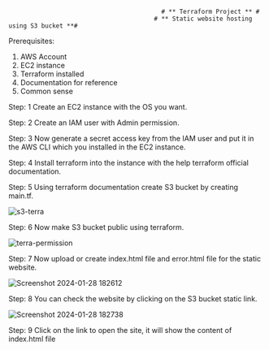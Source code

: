                                               # ** Terraform Project ** #
                                            # ** Static website hosting using S3 bucket **#
Prerequisites:
1. AWS Account
2. EC2 instance
3. Terraform installed
4. Documentation for reference
5. Common sense


Step: 1 Create an EC2 instance with the OS you want.

Step: 2 Create an IAM user with Admin permission.

Step: 3 Now generate a secret access key from the IAM user and put it in the AWS CLI which you installed in the EC2 instance.

Step: 4 Install terraform into the instance with the help terraform official documentation.

Step: 5 Using terraform documentation create S3 bucket by creating main.tf.

![s3-terra](https://github.com/hijackhim/terraform-project/assets/105789918/b6225f58-d4ef-4e29-a434-20199bfe2b79)


Step: 6 Now make S3 bucket public using terraform.

![terra-permission](https://github.com/hijackhim/terraform-project/assets/105789918/85870a90-ef48-4cf4-8a32-0fab37d7d92d)


Step: 7 Now upload or create index.html file and error.html file for the static website.

![Screenshot 2024-01-28 182612](https://github.com/hijackhim/terraform-project/assets/105789918/81bf3ffa-ca44-4c44-8ec4-9d4c5efc92ce)


Step: 8 You can check the website by clicking on the S3 bucket static link.

![Screenshot 2024-01-28 182738](https://github.com/hijackhim/terraform-project/assets/105789918/7c94f4ed-44e7-4adb-a1c5-a388d278d931)

Step: 9 Click on the link to open the site, it will show the content of index.html file

